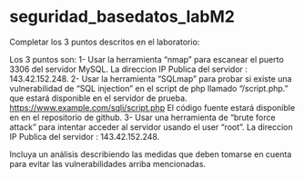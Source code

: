 # seguridad_basedatos_labM2

Completar los 3 puntos descritos en el laboratorio: 

Los 3 puntos son:
1-	Usar la herramienta “nmap” para escanear el puerto 3306 del servidor MySQL. La direccion IP Publica del servidor : 143.42.152.248.
2-	Usar la herramienta “SQLmap” para probar si existe una vulnerabilidad de “SQL injection” en el script de php llamado “/script.php.” que estará disponible en el servidor de prueba. https://www.example.com/sqli/script.php El código fuente estará disponible en en el repositorio de github.
3-	Usar una herramienta de “brute force attack” para intentar acceder al servidor usando el user “root”.  La direccion IP Publica del servidor : 143.42.152.248.


Incluya un análisis describiendo las medidas que deben tomarse en cuenta para evitar las vulnerabilidades arriba mencionadas.
